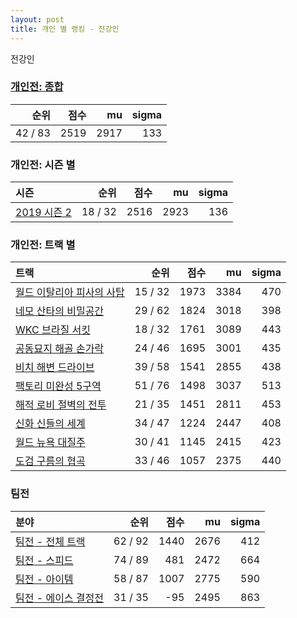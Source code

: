 ```yaml
---
layout: post
title: 개인 별 랭킹 - 전강인
---
```


전강인

### [개인전: 종합](../singles-full)

| 순위 | 점수 | mu | sigma |
|---:|---:|---:|---:|
| 42 / 83 | 2519 | 2917 | 133 |

### 개인전: 시즌 별

| 시즌 | 순위 | 점수 | mu | sigma |
|:---|---:|---:|---:|---:|
| [2019 시즌 2](../singles-s2019_2) | 18 / 32 | 2516 | 2923 | 136 |

### 개인전: 트랙 별

| 트랙 | 순위 | 점수 | mu | sigma |
|:---|---:|---:|---:|---:|
| [월드 이탈리아 피사의 사탑](../pizza) | 15 / 32 | 1973 | 3384 | 470 |
| [네모 산타의 비밀공간](../santa) | 29 / 62 | 1824 | 3018 | 398 |
| [WKC 브라질 서킷](../brazil) | 18 / 32 | 1761 | 3089 | 443 |
| [공동묘지 해골 손가락](../haeson) | 24 / 46 | 1695 | 3001 | 435 |
| [비치 해변 드라이브](../haebyun) | 39 / 58 | 1541 | 2855 | 438 |
| [팩토리 미완성 5구역](../district5) | 51 / 76 | 1498 | 3037 | 513 |
| [해적 로비 절벽의 전투](../lobby) | 21 / 35 | 1451 | 2811 | 453 |
| [신화 신들의 세계](../shinsegye) | 34 / 47 | 1224 | 2447 | 408 |
| [월드 뉴욕 대질주](../newyork) | 30 / 41 | 1145 | 2415 | 423 |
| [도검 구름의 협곡](../hyupgog) | 33 / 46 | 1057 | 2375 | 440 |

### 팀전

| 분야 | 순위 | 점수 | mu | sigma |
|:---|---:|---:|---:|---:|
| [팀전 - 전체 트랙](../team-full) | 62 / 92 | 1440 | 2676 | 412 |
| [팀전 - 스피드](../team-speed) | 74 / 89 | 481 | 2472 | 664 |
| [팀전 - 아이템](../team-item) | 58 / 87 | 1007 | 2775 | 590 |
| [팀전 - 에이스 결정전](../team-ace) | 31 / 35 | -95 | 2495 | 863 |
